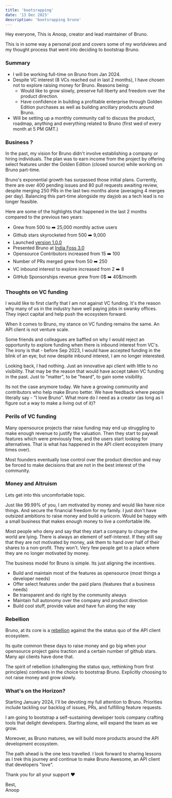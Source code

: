```yaml
---
title: 'bootsrapping'
date: '13 Dec 2023'
description: 'bootsrapping bruno'
---
```

Hey everyone, This is Anoop, creator and lead maintainer of Bruno.

This is in some way a personal post and covers some of my worldviews and my thought process that went into deciding to bootstrap Bruno.

### Summary
* I will be working full-time on Bruno from Jan 2024.
* Despite VC interest (8 VCs reached out in last 2 months), I have chosen not to explore raising money for Bruno. Reasons being:
  - Would like to grow slowly, preserve full liberty and freedom over the product direction.
  - Have confidence in building a profitable enterprise through Golden Edition purchases as well as building ancillary products around Bruno. 
* Will be setting up a monthly community call to discuss the product, roadmap, anything and everything related to Bruno (first wed of every month at 5 PM GMT.)

### Business ?
In the past, my vision for Bruno didn't involve establishing a company or hiring individuals. The plan was to earn income from the project by offering select features under the Golden Edition (closed source) while working on Bruno part-time.

Bruno's exponential growth has surpassed those initial plans. Currently, there are over 400 pending issues and 80 pull requests awaiting review, despite merging 250 PRs in the last two months alone (averaging 4 merges per day). Balancing this part-time alongside my dayjob as a tech lead is no longer feasible.

Here are some of the highlights that happened in the last 2 months compared to the previous two years:
* Grew from 500 to ➡️ 25,000 monthly active users 
* Github stars skyrocketed from 500 ➡️ 9,000
* Launched [version 1.0.0](https://www.usebruno.com/blog/announcing-version-1)
* Presented Bruno at [India Foss 3.0](https://www.youtube.com/watch?v=7bSMFpbcPiY)
* Opensource Contributors increased from 15 ➡️ 100
* Number of PRs merged grew from 50  ➡️ 250
* VC inbound interest to explore increased from 2 ➡️ 8
* GitHub Sponsorships revenue grew from 0$ ➡️ 40$/month

### Thoughts on VC funding 
I would like to first clarify that I am not against VC funding. It's the reason why many of us in the industry have well paying jobs in swanky offices. They inject capital and help push the ecosystem forward.

When it comes to Bruno, my stance on VC funding remains the same. An API client is not venture scale. 

Some friends and colleagues are baffled on why I would reject an opportunity to explore funding when there is inbound interest from VC's. The irony is that - before Sep 2023, I would have accepted funding in the blink of an eye; but now despite inbound interest, I am no longer interested. 

Looking back, I had nothing. Just an innovative api client with little to no visibility. That may be the reason that would have accept taken VC funding in the past. Just to "matter", to be "heard", to gain some visibility.

Its not the case anymore today. We have a growing community and contributors who help make Bruno better.
We have feedback where people literally say - "I love Bruno". What more do I need as a creator (as long as I figure out a way to make a living out of it)?

### Perils of VC funding
Many opensource projects thar raise funding may end up struggling to make enough revenue to justify the valuation. Then they start to paywall features which were previously free, and the users start looking for alternatives. That is what has happened in the API client ecosystem (many times over).

Most founders eventually lose control over the product direction and may be forced to make decisions that are not in the best interest of the community.

### Money and Altruism
Lets get into this uncomfortable topic.

Just like 99.99% of you, I am motivated by money and would like have nice things. And secure the financial freedom for my family. I just don't have outsized ambitions to raise money and build a unicorn. Would be happy with a small business that makes enough money to live a comfortable life.

Most people who deny and say that they start a company to change the world are lying. There is always an element of self-interest. If they still say that they are not motivated by money, ask them to hand over half of their shares to a non-profit. They won't. Very few people get to a place where they are no longer motivated by money.

The business model for Bruno is simple. Its just aligning the incentives.
  * Build and maintain most of the features as opensource (most things a developer needs)
  * Offer select features under the paid plans (features that a business needs)
  * Be transparent and do right by the community always
  * Maintain full autonomy over the company and product direction
  * Build cool stuff, provide value and have fun along the way

### Rebellion
Bruno, at its core is a [rebellion](/manifesto) against the the status quo of the API client ecosystem.

Its quite common these days to raise money and go big when your opensource project gains traction and a certain number of github stars. Many api clients have done that.

The spirit of rebellion (challenging the status quo, rethinking from first principles) continues in the  choice to bootstrap Bruno. Explicitly choosing to not raise money and grow slowly.

### What's on the Horizon?
Starting January 2024, I'll be devoting my full attention to Bruno. Priorities include tackling our backlog of issues, PRs, and fulfilling feature requests.

I am going to bootstrap a self-sustaining developer tools company crafting tools that delight developers.
Starting alone, will expand the team as we grow.

Moreover, as Bruno matures, we will build more products around the API development ecosystem.

The path ahead is the one less travelled. I look forward to sharing lessons as I trek this journey and continue to make Bruno Awesome, an API client that developers "love".

Thank you for all your support ❤️

Best,<br/>
Anoop

